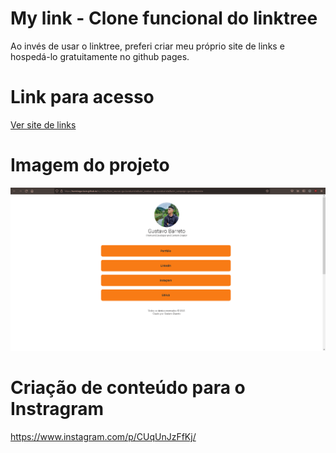 # My link - Clone funcional do linktree
Ao invés de usar o linktree, preferi criar meu próprio site de links e hospedá-lo gratuitamente no github pages.

# Link para acesso

<a href=“bit.ly/gustavobarreto“>Ver site de links</a>


# Imagem do projeto

![printscreen do projeto](https://raw.githubusercontent.com/barretogustavo/my-Links/master/il.png)

# Criação de conteúdo para o Instragram

https://www.instagram.com/p/CUqUnJzFfKj/
